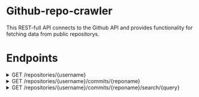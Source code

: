 # Github-repo-crawler

This REST-full API connects to the Github API and provides functionality for fetching data from public repositorys.

# Endpoints

<details><summary>GET /repositories/{username}</summary>
<p>

#### Description:

Returns list of public repositories from user.

#### Parameters:

Content-Type: **application/json**
path: {username} \*required

##### Example Response Body:

```json

```

##### Responses:

200 OK
400 Bad Request
404 Not Found

</p>
</details>

<details><summary>GET /repositories/{username}/commits/{reponame}</summary>
<p>

#### Description:

Returns list of up to 20 commits related to the username and name of the repository.

#### Parameters:

Content-Type: **application/json**
path: {username} \*required
path: {reponame} \*required

##### Example Response Body:

```json

```

##### Responses:

200 OK
400 Bad Request
404 Not Found

</p>
</details>

<details><summary>GET /repositories/{username}/commits/{reponame}/search/{query} </summary>
<p>

#### Description:

Returns list of commits related to the username, name of the repository and the search query. Note: This is just a simple text search.

#### Parameters:

Content-Type: **application/json**
path: {username} \*required
path: {reponame} \*required
path: {query} \*required

##### Example Response Body:

```json

```

##### Responses:

200 OK
400 Bad Request
404 Not Found

</p>
</details>